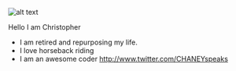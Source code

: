 ![alt text](https://static.wixstatic.com/media/287855_89fa1766b3eb4c46a645db28c61ada32~mv2_d_3456_4608_s_4_2.jpg/v1/fill/w_481,h_408,al_c,q_80,usm_0.66_1.00_0.01/287855_89fa1766b3eb4c46a645db28c61ada32~mv2_d_3456_4608_s_4_2.webp)


Hello I am Christopher
+ I am retired and repurposing my life.
+ I love horseback riding
+ I am an awesome coder
http://www.twitter.com/CHANEYspeaks

